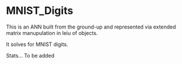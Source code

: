 # MNIST_Digits

This is an ANN built from the ground-up and represented via extended matrix manupulation in leiu of objects. 

It solves for MNIST digits.

Stats... 
	To be added
